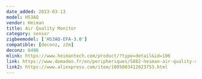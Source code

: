 ```yaml
---
date_added: 2023-03-13
model: HS3AQ
vendor: Heiman
title: Air Quality Monitor
category: sensor
zigbeemodel: ['HS3AQ-EFA-3.0']
compatible: [deconz, z2m]
deconz: 6496
mlink: https://www.heimantech.com/product/?type=detail&id=106
link: https://www.domadoo.fr/en/peripheriques/5882-heiman-air-quality-sensor-co2-temperature-humidity-zigbee-30-visual-and-audible-alarm.html
link2: https://www.aliexpress.com/item/1005003412023753.html
---
```


